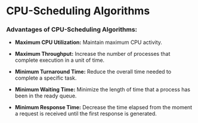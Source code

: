 # **CPU-Scheduling Algorithms**

### Advantages of CPU-Scheduling Algorithms:

- **Maximum CPU Utilization:** Maintain maximum CPU activity.

- **Maximum Throughput:** Increase the number of processes that complete execution in a unit of time.

- **Minimum Turnaround Time:** Reduce the overall time needed to complete a specific task.

- **Minimum Waiting Time:** Minimize the length of time that a process has been in the ready queue.

- **Minimum Response Time:** Decrease the time elapsed from the moment a request is received until the first response is generated.
